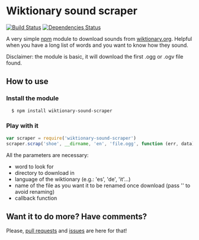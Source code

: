 # Wiktionary sound scraper
[![Build Status](https://travis-ci.org/piffre/wiktionary-sound-scraper.svg?branch=master)](https://travis-ci.org/codtatochip/wiktionary-sound-scraper)
[![Dependencies Status](https://david-dm.org/piffre/wiktionary-sound-scraper.svg)](https://david-dm.org/codtatochip/wiktionary-sound-scraper)

A very simple [npm](https://www.npmjs.com) module to download sounds from [wiktionary.org](https://wiktionary.org). Helpful when you have a long list of words and you want to know how they sound.

Disclaimer: the module is basic, it will download the first .ogg or .ogv file found.

## How to use

### Install the module
```bash
  $ npm install wiktionary-sound-scraper
```
### Play with it
```js
var scraper = require('wiktionary-sound-scraper')
scraper.scrap('shoe', __dirname, 'en', 'file.ogg', function (err, data){})
```
All the parameters are necessary:
* word to look for
* directory to download in
* language of the wiktionary (e.g.: 'es', 'de', 'it'...)
* name of the file as you want it to be renamed once download (pass '' to avoid renaming)
* callback function

## Want it to do more? Have comments?
Please, [pull requests](https://github.com/piffre/wiktionary-sound-scraper/pulls) and [issues](https://github.com/piffre/wiktionary-sound-scraper/issues/new) are here for that!
